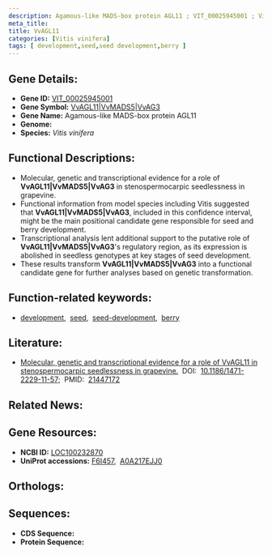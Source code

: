 ```yaml
---
description: Agamous-like MADS-box protein AGL11 ; VIT_00025945001 ; Vitis vinifera
meta_title:
title: VvAGL11
categories: [Vitis vinifera]
tags: [ development,seed,seed development,berry ]
---
```


## Gene Details:
- **Gene ID:** [VIT_00025945001]()
- **Gene Symbol:** <u>VvAGL11|VvMADS5|VvAG3</u>
- **Gene Name:** Agamous-like MADS-box protein AGL11
- **Genome:** []()
- **Species:** *Vitis vinifera*

## Functional Descriptions:
   - Molecular, genetic and transcriptional evidence for a role of **VvAGL11|VvMADS5|VvAG3** in stenospermocarpic seedlessness in grapevine.
   - Functional information from model species including Vitis suggested that **VvAGL11|VvMADS5|VvAG3**, included in this confidence interval, might be the main positional candidate gene responsible for seed and berry development.
   - Transcriptional analysis lent additional support to the putative role of **VvAGL11|VvMADS5|VvAG3**'s regulatory region, as its expression is abolished in seedless genotypes at key stages of seed development.
   - These results transform **VvAGL11|VvMADS5|VvAG3** into a functional candidate gene for further analyses based on genetic transformation.

## Function-related keywords:
   - [development](/tags/development/),&nbsp;&nbsp;[seed](/tags/seed/),&nbsp;&nbsp;[seed-development](/tags/seed-development/),&nbsp;&nbsp;[berry](/tags/berry/)

## Literature:
   - [Molecular, genetic and transcriptional evidence for a role of VvAGL11 in stenospermocarpic seedlessness in grapevine.](https://doi.org/10.1186/1471-2229-11-57)&nbsp;&nbsp;DOI:&nbsp;&nbsp;[10.1186/1471-2229-11-57](https://doi.org/10.1186/1471-2229-11-57);&nbsp;&nbsp;PMID:&nbsp;&nbsp;[21447172](https://pubmed.ncbi.nlm.nih.gov/21447172/)

## Related News:

## Gene Resources:
- **NCBI ID:**  [LOC100232870](https://www.ncbi.nlm.nih.gov/gene/?term=LOC100232870)
- **UniProt accessions:**  [F6I457](https://www.uniprot.org/uniprotkb/F6I457/entry),&nbsp;&nbsp;[A0A217EJJ0](https://www.uniprot.org/uniprotkb/A0A217EJJ0/entry)

## Orthologs:

## Sequences:
- **CDS Sequence:**
- **Protein Sequence:**
